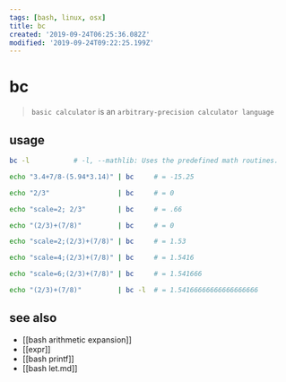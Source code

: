 ```yaml
---
tags: [bash, linux, osx]
title: bc
created: '2019-09-24T06:25:36.082Z'
modified: '2019-09-24T09:22:25.199Z'
---
```


# bc

> `basic calculator` is an `arbitrary-precision calculator language`

## usage
```sh
bc -l           # -l, --mathlib: Uses the predefined math routines.

echo "3.4+7/8-(5.94*3.14)" | bc     # = -15.25

echo "2/3"                 | bc     # = 0

echo "scale=2; 2/3"        | bc     # = .66

echo "(2/3)+(7/8)"         | bc     # = 0

echo "scale=2;(2/3)+(7/8)" | bc     # = 1.53

echo "scale=4;(2/3)+(7/8)" | bc     # = 1.5416

echo "scale=6;(2/3)+(7/8)" | bc     # = 1.541666

echo "(2/3)+(7/8)"         | bc -l  # = 1.54166666666666666666
```

## see also
- [[bash arithmetic expansion]]
- [[expr]]
- [[bash printf]]
- [[bash let.md]]
